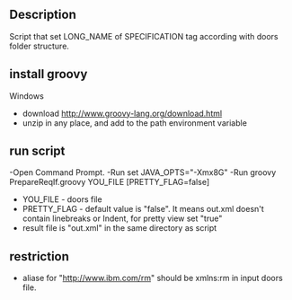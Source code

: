 ## Description 

Script that set LONG_NAME of SPECIFICATION tag according with doors folder structure.

## install groovy

Windows
  
  - download http://www.groovy-lang.org/download.html
  - unzip in any place, and add to the path environment variable 

## run script 
-Open Command Prompt.
-Run set JAVA_OPTS="-Xmx8G"
-Run groovy PrepareReqIf.groovy YOU_FILE [PRETTY_FLAG=false]

   - YOU_FILE - doors file
   - PRETTY_FLAG - default value is "false". It means out.xml doesn't contain linebreaks or Indent, for pretty view set "true"
   - result file is "out.xml" in the same directory as script

## restriction 

 - aliase for "http://www.ibm.com/rm" should be xmlns:rm in input doors file.


